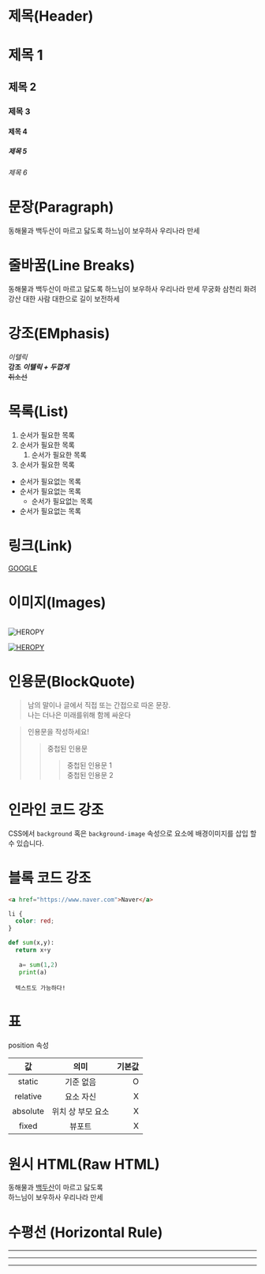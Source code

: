 # 제목(Header)


# 제목 1
## 제목 2
### 제목 3
#### 제목 4
##### 제목 5
###### 제목 6

# 문장(Paragraph)

동해물과 백두산이 마르고 닳도록 
하느님이 보우하사 우리나라 만세

# 줄바꿈(Line Breaks)

동해물과 백두산이 마르고 닳도록
하느님이 보우하사 우리나라 만세
무궁화 삼천리 화려 강산
대한 사람 대한으로 길이 보전하세

# 강조(EMphasis)

_이텔릭_  
**강조**
**_이텔릭 + 두껍게_**  
~~취소선~~ 

# 목록(List)

1. 순서가 필요한 목록
1. 순서가 필요한 목록
    1. 순서가 필요한 목록
1. 순서가 필요한 목록

- 순서가 필요없는 목록
- 순서가 필요없는 목록
    - 순서가 필요없는 목록
- 순서가 필요없는 목록

# 링크(Link)

<a href="https://google.com">GOOGLE</a>

# 이미지(Images)

![]()

![HEROPY](https://heropy.blog/css/images/logo.png)

[![HEROPY](https://heropy.blog/css/images/logo.png)
](https://heropy.blog)

# 인용문(BlockQuote)

> 남의 말이나 글에서 직접 또는 간접으로 따온 문장.   
> 나는 더나은 미래를위해 함께 싸운다

> 인용문을 작성하세요!
>> 중첩된 인용문
>>> 중첩된 인용문 1  
>>> 중첩된 인용문 2 
    


# 인라인 코드 강조

CSS에서 `background` 혹은 `background-image` 속성으로 요소에 배경이미지를 삽입 할수 있습니다.

# 블록 코드 강조

```html
<a href="https://www.naver.com">Naver</a>
```

```css
li {
  color: red;
}
```

```python
def sum(x,y):
  return x+y
  
   a= sum(1,2)
   print(a)

```

```plaintext
  텍스트도 가능하다!
```

# 표

position 속성

값 | 의미 | 기본값  
:--:|:--:|--:
static | 기준 없음 | O
relative | 요소 자신 | X
absolute | 위치 상 부모 요소 | X
fixed | 뷰포트 | X

# 원시 HTML(Raw HTML)

동해물과 <u>백두산</u>이 마르고 닳도록<br>
하느님이 보우하사 우리나라 만세

# 수평선 (Horizontal Rule)

---

***

___
